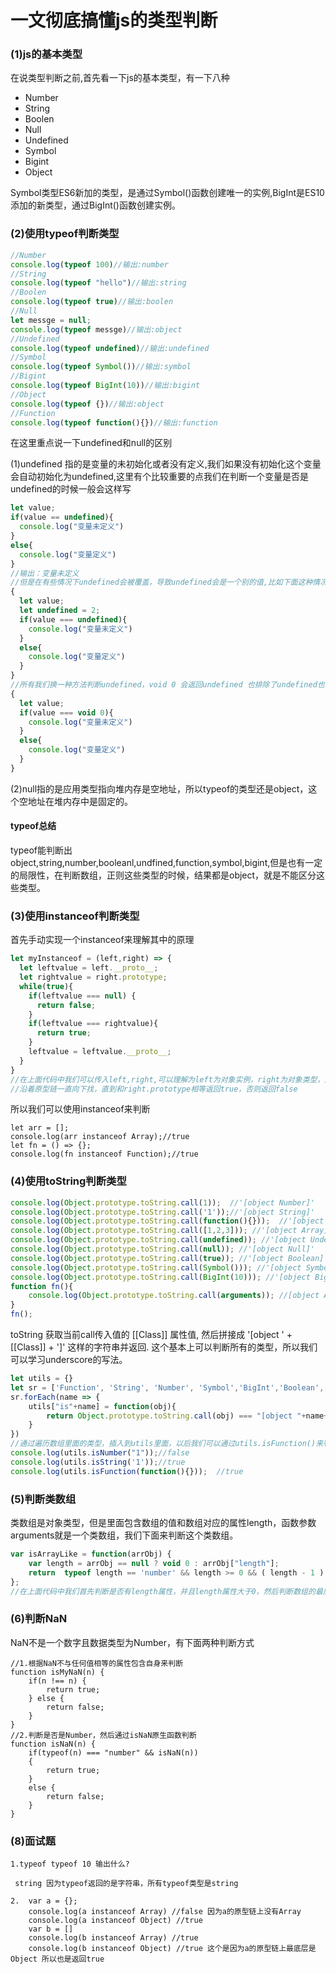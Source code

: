 # 一文彻底搞懂js的类型判断

### (1)js的基本类型

在说类型判断之前,首先看一下js的基本类型，有一下八种

- Number
- String
- Boolen
- Null
- Undefined
- Symbol
- Bigint
- Object

Symbol类型ES6新加的类型，是通过Symbol()函数创建唯一的实例,BigInt是ES10添加的新类型，通过BigInt()函数创建实例。

### (2)使用typeof判断类型

```js
//Number
console.log(typeof 100)//输出:number
//String
console.log(typeof "hello")//输出:string
//Boolen
console.log(typeof true)//输出:boolen
//Null
let messge = null;
console.log(typeof messge)//输出:object
//Undefined
console.log(typeof undefined)//输出:undefined
//Symbol
console.log(typeof Symbol())//输出:symbol
//Bigint
console.log(typeof BigInt(10))//输出:bigint
//Object
console.log(typeof {})//输出:object
//Function
console.log(typeof function(){})//输出:function
```

在这里重点说一下undefined和null的区别

(1)undefined 指的是变量的未初始化或者没有定义,我们如果没有初始化这个变量会自动初始化为undefined,这里有个比较重要的点我们在判断一个变量是否是undefined的时候一般会这样写

```js
let value;
if(value == undefined){
  console.log("变量未定义")
}
else{
  console.log("变量定义")
}
//输出：变量未定义
//但是在有些情况下undefined会被覆盖，导致undefined会是一个别的值,比如下面这种情况就会输出:变量定义
{
  let value;
  let undefined = 2;
  if(value === undefined){
    console.log("变量未定义")
  }
  else{
    console.log("变量定义")
  }
}
//所有我们换一种方法判断undefined，void 0 会返回undefined 也排除了undefined也覆盖的问题
{
  let value;
  if(value === void 0){
    console.log("变量未定义")
  }
  else{
    console.log("变量定义")
  }
}

```

(2)null指的是应用类型指向堆内存是空地址，所以typeof的类型还是object，这个空地址在堆内存中是固定的。

#### typeof总结

typeof能判断出object,string,number,booleanl,undfined,function,symbol,bigint,但是也有一定的局限性，在判断数组，正则这些类型的时候，结果都是object，就是不能区分这些类型。

### (3)使用instanceof判断类型

首先手动实现一个instanceof来理解其中的原理

```js
let myInstanceof = (left,right) => {
  let leftvalue = left.__proto__;
  let rightvalue = right.prototype;
  while(true){
    if(leftvalue === null) {
      return false;
    }
    if(leftvalue === rightvalue){
      return true;
    }
    leftvalue = leftvalue.__proto__;
  }
}
//在上面代码中我们可以传入left,right,可以理解为left为对象实例，right为对象类型，通过left.__proto__
//沿着原型链一直向下找，直到和right.prototype相等返回true，否则返回false
```

所以我们可以使用instanceof来判断

```
let arr = [];
console.log(arr instanceof Array);//true
let fn = () => {};
console.log(fn instanceof Function);//true
```

### (4)使用toString判断类型

```js
console.log(Object.prototype.toString.call(1));  //'[object Number]'
console.log(Object.prototype.toString.call('1'));//'[object String]'
console.log(Object.prototype.toString.call(function(){}));  //'[object Function]'
console.log(Object.prototype.toString.call([1,2,3])); //'[object Array]'
console.log(Object.prototype.toString.call(undefined)); //'[object Undefined]'
console.log(Object.prototype.toString.call(null)); //'[object Null]'
console.log(Object.prototype.toString.call(true)); //'[object Boolean]'
console.log(Object.prototype.toString.call(Symbol())); //'[object Symbol]'
console.log(Object.prototype.toString.call(BigInt(10))); //'[object BigInt]'
function fn(){
  	console.log(Object.prototype.toString.call(arguments)); //[object Arguments]
}
fn();
```

toString 获取当前call传入值的 [[Class]] 属性值, 然后拼接成 '[object ' + [[Class]] + ']'  这样的字符串并返回. 这个基本上可以判断所有的类型，所以我们可以学习underscore的写法。

```js
let utils = {}
let sr = ['Function', 'String', 'Number', 'Symbol','BigInt','Boolean','Array'];
sr.forEach(name => {
	utils["is"+name] = function(obj){
		return Object.prototype.toString.call(obj) === "[object "+name+"]";
	}
})
//通过遍历数组里面的类型，插入到utils里面，以后我们可以通过utils.isFunction()来判断
console.log(utils.isNumber("1"));//false
console.log(utils.isString('1'));//true
console.log(utils.isFunction(function(){}));  //true
```

### (5)判断类数组

类数组是对象类型，但是里面包含数组的值和数组对应的属性length，函数参数arguments就是一个类数组，我们下面来判断这个类数组。

```js
var isArrayLike = function(arrObj) {
    var length = arrObj == null ? void 0 : arrObj["length"];
    return  typeof length == 'number' && length >= 0 && ( length - 1 ) in arrObj;
};
//在上面代码中我们首先判断是否有length属性，并且length属性大于0，然后判断数组的最后一项下标是否存在
```

### (6)判断NaN

NaN不是一个数字且数据类型为Number，有下面两种判断方式

```
//1.根据NaN不与任何值相等的属性包含自身来判断
function isMyNaN(n) {
    if(n !== n) {
    	return true;
    } else {
    	return false;
    }
}
//2.判断是否是Number，然后通过isNaN原生函数判断
function isNaN(n) {
	if(typeof(n) === "number" && isNaN(n)) 
	{
		return true;
	} 
	else {
		return false;
	}
}
```

### (8)面试题

```
1.typeof typeof 10 输出什么?

 string 因为typeof返回的是字符串，所有typeof类型是string
 
2.  var a = {};
    console.log(a instanceof Array) //false 因为a的原型链上没有Array
    console.log(a instanceof Object) //true
    var b = []
    console.log(b instanceof Array) //true 
    console.log(b instanceof Object) //true 这个是因为a的原型链上最底层是Object 所以也是返回true

```


